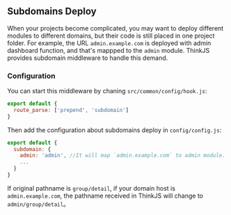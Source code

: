 ## Subdomains Deploy

When your projects become complicated, you may want to deploy different modules to different domains, but their code is still placed in one project folder. For example, the URL `admin.example.com` is deployed with admin dashboard function, and that's mappped to the `admin` module. ThinkJS provides subdomain middleware to handle this demand.

### Configuration

You can start this middleware by chaning `src/common/config/hook.js`:

```js
export default {
  route_parse: ['prepend', 'subdomain']
}
```

Then add the configuration about subdomains deploy in `config/config.js`:

```js
export default {
  subdomain: {
    admin: 'admin', //It will map `admin.example.com` to admin module.
    ...
  }
}
```

If original pathname is `group/detail`, if your domain host is `admin.example.com`, the pathname received in ThinkJS will change to `admin/group/detail`。

